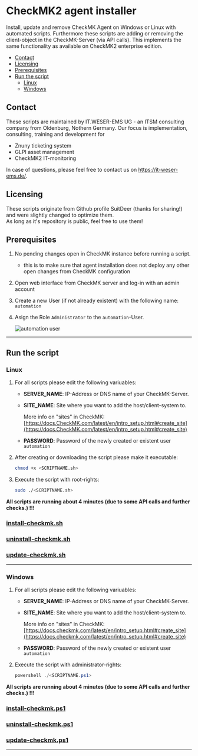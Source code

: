 # CheckMK2 agent installer
Install, update and remove CheckMK Agent on Windows or Linux with automated scripts.
Furthermore these scripts are adding or removing the client-object in the CheckMK-Server (via API calls).
This implements the same functionality as available on CheckMK2 enterprise edition.

- [Contact](#contact)
- [Licensing](#licensing)
- [Prerequisites](#prerequisites)
- [Run the script](#run-the-script)
  - [Linux](#linux)
  - [Windows](#windows)

<a name="contact"></a>
## Contact
These scripts are maintained by IT.WESER-EMS UG - an ITSM consulting company from Oldenburg, Nothern Germany.
Our focus is implementation, consulting, training and development for
- Znuny ticketing system
- GLPI asset management
- CheckMK2 IT-monitoring

In case of questions, please feel free to contact us on https://it-weser-ems.de/.

<a name="licensing"></a>
## Licensing
These scripts originate from Github profile SuitDeer (thanks for sharing!) and were slightly changed to optimize them.  
As long as it's repository is public, feel free to use them!

<a name="prerequisites"></a>
## Prerequisites
1. No pending changes open in CheckMK instance before running a script.
   - this is to make sure that agent installation does not deploy any other open changes from CheckMK configuration
2. Open web interface from CheckMK server and log-in with an admin account
3. Create a new User (if not already existent) with the following name: `automation`
4. Asign the Role `Administrator` to the `automation`-User.

   ![automation user](images/automation%20user%20(assign%20Administrator%20role).png)

---
<a name="run-the-script"></a>
## Run the script
<a name="linux"></a>
### Linux
1. For all scripts please edit the following variuables:
   - **SERVER_NAME**: IP-Address or DNS name of your CheckMK-Server.
   - **SITE_NAME**: Site where you want to add the host/client-system to.

     More info on "sites" in CheckMK: [https://docs.CheckMK.com/latest/en/intro_setup.html#create_site](https://docs.CheckMK.com/latest/en/intro_setup.html#create_site)

   - **PASSWORD**: Password of the newly created or existent user `automation`

2. After creating or downloading the script please make it executable:

   ```bash
   chmod +x <SCRIPTNAME.sh>
   ```

3. Execute the script with root-rights:

   ```bash
   sudo ./<SCRIPTNAME.sh>
   ```

**All scripts are running about 4 minutes (due to some API calls and further checks.) !!!**

### [install-checkmk.sh](install-checkmk.sh)

### [uninstall-checkmk.sh](uninstall-checkmk.sh)

### [update-checkmk.sh](update-checkmk.sh)

---
<a name="windows"></a>
### Windows

1. For all scripts please edit the following variuables:
   - **SERVER_NAME**: IP-Address or DNS name of your CheckMK-Server.
   - **SITE_NAME**: Site where you want to add the host/client-system to.

     More info on "sites" in  CheckMK: [https://docs.checkmk.com/latest/en/intro_setup.html#create_site](https://docs.checkmk.com/latest/en/intro_setup.html#create_site)

   - **PASSWORD**: Password of the newly created or existent user `automation`

2. Execute the script with administrator-rights:

   ```powershell
   powershell ./<SCRIPTNAME.ps1>
   ```

**All scripts are running about 4 minutes (due to some API calls and further checks.) !!!**

### [install-checkmk.ps1](install-checkmk.ps1)

### [uninstall-checkmk.ps1](uninstall-checkmk.ps1)

### [update-checkmk.ps1](update-checkmk.ps1)

---

